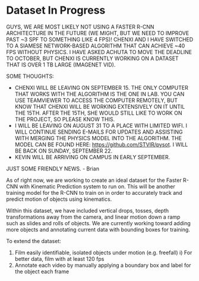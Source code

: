 # Dataset In Progress

GUYS, WE ARE MOST LIKELY NOT USING A FASTER R-CNN ARCHITECTURE IN THE FUTURE (WE MIGHT, BUT WE NEED TO IMPROVE PAST ~3 SPF TO SOMETHING LIKE 4 FPS)! CHENXI AND I HAVE SWITCHED TO A SIAMESE NETWORK-BASED ALGORITHM THAT CAN ACHIEVE ~40 FPS WITHOUT PHYSICS. I HAVE ASKED ACHUTA TO MOVE THE DEADLINE TO OCTOBER, BUT CHENXI IS CURRENTLY WORKING ON A DATASET THAT IS OVER 1 TB LARGE (IMAGENET VID).

SOME THOUGHTS:
   - CHENXI WILL BE LEAVING ON SEPTEMBER 15. THE ONLY COMPUTER THAT WORKS WITH THE ALGORITHM IS THE ONE IN LAB. YOU CAN USE TEAMVIEWER TO 
     ACCESS THE COMPUTER REMOTELY, BUT KNOW THAT CHENXI WILL BE WORKING EXTENSIVELY ON IT UNTIL THE 15TH. AFTER THE 15TH, SHE WOULD STILL LIKE 
     TO WORK ON THE PROJECT, SO PLEASE KNOW THIS.
   - I WILL BE LEAVING ON AUGUST 31 TO A PLACE WITH LIMITED WIFI. I WILL CONTINUE SENDING E-MAILS FOR UPDATES AND ASSISTING WITH MERGING THE 
     PHYSICS MODEL INTO THE ALGORITHM. THE MODEL CAN BE FOUND HERE: https://github.com/STVIR/pysot. I WILL BE BACK ON SUNDAY, SEPTEMBER 22.
   - KEVIN WILL BE ARRIVING ON CAMPUS IN EARLY SEPTEMBER.
   
JUST SOME FRIENDLY NEWS. - Brian

As of right now, we are working to create an ideal dataset for the Faster R-CNN with Kinematic Prediction system to run on. 
This will be another training model for the R-CNN to train on in order to accurately track and predict motion of objects using kinematics. 

Within this dataset, we have included vertical drops, tosses, depth transformations away from the camera, and linear motion down a ramp such as slides and rolls of objects. We are currently working toward adding more objects and annotating current data with bounding boxes for training. 

To extend the dataset:

1) Film easily identifiable, isolated objects under motion (e.g. freefall) 
    i) For better data, film with at least 120 fps
2) Annotate each video by manually applying a boundary box and label for the object each frame
